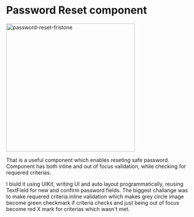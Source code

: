 # Password Reset component

<img width="348" alt="password-reset-fristone" src="https://user-images.githubusercontent.com/103490410/221233987-aa1bdae2-2feb-4632-a921-459471beff8d.png">

That is a useful component which enables reseting safe password. Component has both inline and out of focus validation, while checking for requered criterias. 

I biuld it using UIKit, writing UI and auto layout programmatically, reusing TextField for new and confirm password fields. The biggest challange was to make requered criteria inline validation which makes grey circle image become green checkmark if criteria checks and just being out of focus become red X mark for criterias which wasn't met.
